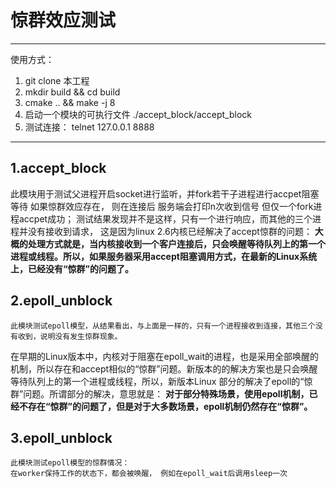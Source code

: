 # 惊群效应测试
---
使用方式：
1. git clone 本工程
2. mkdir build && cd build
3. cmake .. && make -j 8
4. 启动一个模块的可执行文件 ./accept_block/accept_block
5. 测试连接： telnet 127.0.0.1 8888
---
## 1.accept_block
  此模块用于测试父进程开启socket进行监听，并fork若干子进程进行accpet阻塞等待 如果惊群效应存在， 则在连接后 服务端会打印n次收到信号 但仅一个fork进程accpet成功；
测试结果发现并不是这样，只有一个进行响应，而其他的三个进程并没有接收到请求， 这是因为linux 2.6内核已经解决了accept惊群的问题：
**大概的处理方式就是，当内核接收到一个客户连接后，只会唤醒等待队列上的第一个进程或线程。所以，如果服务器采用accept阻塞调用方式，在最新的Linux系统上，已经没有“惊群”的问题了。**

## 2.epoll_unblock
    此模块测试epoll模型，从结果看出，与上面是一样的，只有一个进程接收到连接，其他三个没有收到，说明没有发生惊群现象。
在早期的Linux版本中，内核对于阻塞在epoll_wait的进程，也是采用全部唤醒的机制，所以存在和accept相似的“惊群”问题。新版本的的解决方案也是只会唤醒等待队列上的第一个进程或线程，所以，新版本Linux 部分的解决了epoll的“惊群”问题。所谓部分的解决，意思就是：
    **对于部分特殊场景，使用epoll机制，已经不存在“惊群”的问题了，但是对于大多数场景，epoll机制仍然存在“惊群”。**

## 3.epoll_unblock
    此模块测试epoll模型的惊群情况：
    在worker保持工作的状态下，都会被唤醒， 例如在epoll_wait后调用sleep一次